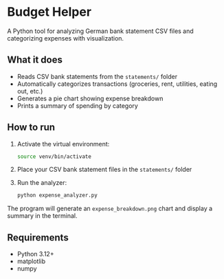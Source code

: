 # Budget Helper

A Python tool for analyzing German bank statement CSV files and categorizing expenses with visualization.

## What it does

- Reads CSV bank statements from the `statements/` folder
- Automatically categorizes transactions (groceries, rent, utilities, eating out, etc.)
- Generates a pie chart showing expense breakdown
- Prints a summary of spending by category

## How to run

1. Activate the virtual environment:
   ```bash
   source venv/bin/activate
   ```

2. Place your CSV bank statement files in the `statements/` folder

3. Run the analyzer:
   ```bash
   python expense_analyzer.py
   ```

The program will generate an `expense_breakdown.png` chart and display a summary in the terminal.

## Requirements

- Python 3.12+
- matplotlib
- numpy